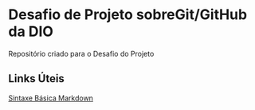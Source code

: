 # Desafio de Projeto sobreGit/GitHub da DIO
Repositório criado para o Desafio do Projeto

## Links Úteis
[Sintaxe Básica Markdown](https://www.markdownguide.org/basic-syntax/)
